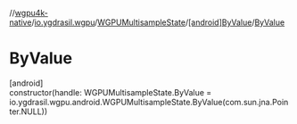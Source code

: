 //[wgpu4k-native](../../../../index.md)/[io.ygdrasil.wgpu](../../index.md)/[WGPUMultisampleState](../index.md)/[[android]ByValue](index.md)/[ByValue](-by-value.md)

# ByValue

[android]\
constructor(handle: WGPUMultisampleState.ByValue = io.ygdrasil.wgpu.android.WGPUMultisampleState.ByValue(com.sun.jna.Pointer.NULL))